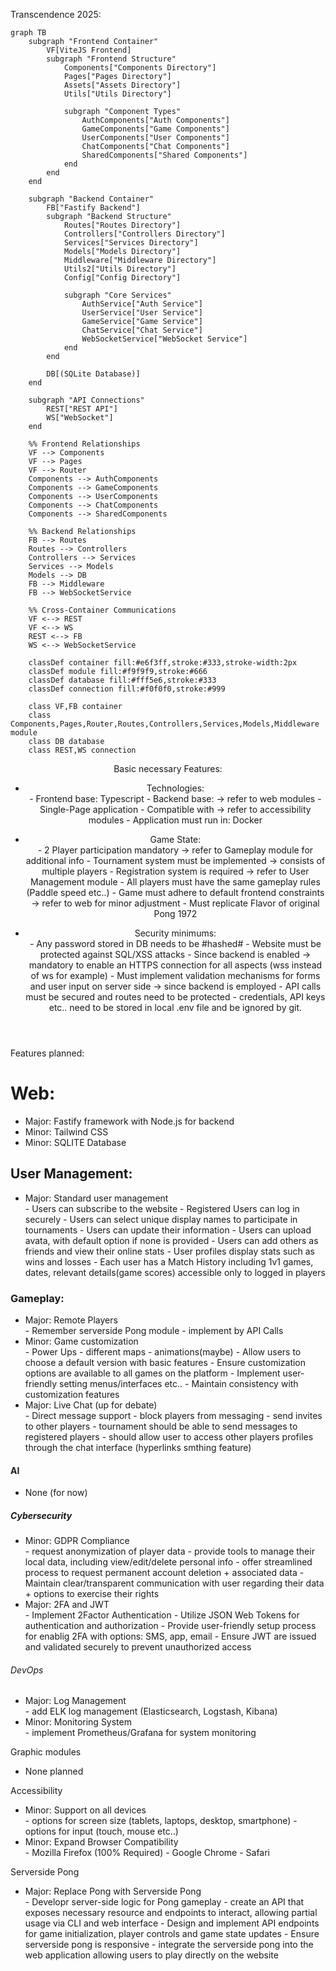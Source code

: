 Transcendence 2025:

```mermaid
graph TB
    subgraph "Frontend Container"
        VF[ViteJS Frontend]
        subgraph "Frontend Structure"
            Components["Components Directory"]
            Pages["Pages Directory"]
            Assets["Assets Directory"]
            Utils["Utils Directory"]

            subgraph "Component Types"
                AuthComponents["Auth Components"]
                GameComponents["Game Components"]
                UserComponents["User Components"]
                ChatComponents["Chat Components"]
                SharedComponents["Shared Components"]
            end
        end
    end

    subgraph "Backend Container"
        FB["Fastify Backend"]
        subgraph "Backend Structure"
            Routes["Routes Directory"]
            Controllers["Controllers Directory"]
            Services["Services Directory"]
            Models["Models Directory"]
            Middleware["Middleware Directory"]
            Utils2["Utils Directory"]
            Config["Config Directory"]

            subgraph "Core Services"
                AuthService["Auth Service"]
                UserService["User Service"]
                GameService["Game Service"]
                ChatService["Chat Service"]
                WebSocketService["WebSocket Service"]
            end
        end

        DB[(SQLite Database)]
    end

    subgraph "API Connections"
        REST["REST API"]
        WS["WebSocket"]
    end

    %% Frontend Relationships
    VF --> Components
    VF --> Pages
    VF --> Router
    Components --> AuthComponents
    Components --> GameComponents
    Components --> UserComponents
    Components --> ChatComponents
    Components --> SharedComponents

    %% Backend Relationships
    FB --> Routes
    Routes --> Controllers
    Controllers --> Services
    Services --> Models
    Models --> DB
    FB --> Middleware
    FB --> WebSocketService

    %% Cross-Container Communications
    VF <--> REST
    VF <--> WS
    REST <--> FB
    WS <--> WebSocketService

    classDef container fill:#e6f3ff,stroke:#333,stroke-width:2px
    classDef module fill:#f9f9f9,stroke:#666
    classDef database fill:#fff5e6,stroke:#333
    classDef connection fill:#f0f0f0,stroke:#999

    class VF,FB container
    class Components,Pages,Router,Routes,Controllers,Services,Models,Middleware module
    class DB database
    class REST,WS connection
```

<header>Basic necessary Features:
    <ul>
        <li>Technologies:</li>
        - Frontend base: Typescript
        - Backend base: ->  refer to web modules
        - Single-Page application
        - Compatible with -> refer to accessibility modules
        - Application must run in: Docker
    </ul>
    <ul>
    <li>Game State:</li>
        - 2 Player participation mandatory -> refer to Gameplay module for additional info
        - Tournament system must be implemented -> consists of multiple players
        - Registration system is required -> refer to User Management module
        - All players must have the same gameplay rules (Paddle speed etc..)
        - Game must adhere to default frontend constraints -> refer to web for minor adjustment
        - Must replicate Flavor of original Pong 1972
    </ul>
    <ul>
    <li>Security minimums:</li>
        - Any password stored in DB needs to be #hashed#
        - Website must be protected against SQL/XSS attacks
        - Since backend is enabled -> mandatory to enable an HTTPS connection for all aspects
            (wss instead of ws for example)
        - Must implement validation mechanisms for forms and user input on server side
            ->   since backend is employed
        - API calls must be secured and routes need to be protected
        - credentials, API keys etc.. need to be stored in local .env file and be ignored by git.
    </ul>
</header>

<main>Features planned:
    <h1>Web:</h1>
        <ul>
        <li>Major: Fastify framework with Node.js for backend</li>
        <li>Minor: Tailwind CSS</li>
        <li>Minor: SQLITE Database</li>
        </ul>
    <h2>User Management:</h2>
        <ul>
        <li>Major: Standard user management</li>
            - Users can subscribe to the website
            - Registered Users can log in securely
            - Users can select unique display names to participate in tournaments
            - Users can update their information
            - Users can upload avata, with default option if none is provided
            - Users can add others as friends and view their online stats
            - User profiles display stats such as wins and losses
            - Each user has a Match History including 1v1 games, dates, relevant details(game scores) accessible only to logged in players
        </ul>
    <h3>Gameplay:</h3>
        <ul>
        <li>Major: Remote Players</li>
            - Remember serverside Pong module
            - implement by API Calls
        <li>Minor: Game customization</li>
            - Power Ups
            - different maps
            - animations(maybe)
            - Allow users to choose a default version with basic features
            - Ensure customization options are available to all games on the platform
            - Implement user-friendly setting menus/interfaces etc..
            - Maintain consistency with customization features
        <li>Major: Live Chat (up for debate)</li>
            - Direct message support
            - block players from messaging
            - send invites to other players
            - tournament should be able to send messages to registered players
            - should allow user to access other players profiles through the chat interface
                (hyperlinks smthing feature)
        </ul>
    <h4>AI</h4>
        <ul>
        <li>None (for now)</li>
        </ul>
    <h5>Cybersecurity</h5>
        <ul>
        <li>Minor: GDPR Compliance</li>
            - request anonymization of player data
            - provide tools to manage their local data, including view/edit/delete personal info
            - offer streamlined process to request permanent account deletion + associated data
            - Maintain clear/transparent communication with user regarding their data + options to exercise their rights
        <li>Major: 2FA and JWT</li>
            - Implement 2Factor Authentication
            - Utilize JSON Web Tokens for authentication and authorization
            - Provide user-friendly setup process for enablig 2FA with options: SMS, app, email
            - Ensure JWT are issued and validated securely to prevent unauthorized access
        </ul>
    <h6>DevOps</h6>
        <ul>
        <li>Major: Log Management</li>
            - add ELK log management (Elasticsearch, Logstash, Kibana)
        <li>Minor: Monitoring System</li>
            - implement Prometheus/Grafana for system monitoring
        </ul>
    <h7>Graphic modules</h7>
        <ul>
        <li>None planned</li>
        </ul>
    <h8>Accessibility</h8>
        <ul>
        <li>Minor: Support on all devices</li>
            - options for screen size (tablets, laptops, desktop, smartphone)
            - options for input (touch, mouse etc..)
        <li>Minor: Expand Browser Compatibility</li>
            - Mozilla Firefox (100% Required)
            - Google Chrome
            - Safari
        </ul>
    <h9>Serverside Pong</h9>
        <ul>
        <li>Major: Replace Pong with Serverside Pong</li>
            - Developr server-side logic for Pong gameplay
            - create an API that exposes necessary resource and endpoints to interact, allowing partial usage via CLI and web interface
            - Design and implement API endpoints for game initialization, player controls and game state updates
            - Ensure serverside pong is responsive
            - integrate the serverside pong into the web application allowing users to play directly on the website
        </ul>
</main>